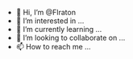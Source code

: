 - 👋 Hi, I’m @Flraton
- 👀 I’m interested in ...
- 🌱 I’m currently learning ...
- 💞️ I’m looking to collaborate on ...
- 📫 How to reach me ...

<!---
Flraton/Flraton is a ✨ special ✨ repository because its `README.md` (this file) appears on your GitHub profile.
You can click the Preview link to take a look at your changes.
--->

